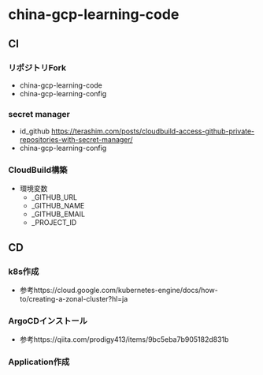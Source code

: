 # china-gcp-learning-code

## CI
### リポジトリFork
- china-gcp-learning-code
- china-gcp-learning-config
### secret manager
- id_github
https://terashim.com/posts/cloudbuild-access-github-private-repositories-with-secret-manager/
- china-gcp-learning-config
### CloudBuild構築
- 環境変数
  - _GITHUB_URL
  - _GITHUB_NAME
  - _GITHUB_EMAIL
  - _PROJECT_ID
## CD
### k8s作成
- 参考https://cloud.google.com/kubernetes-engine/docs/how-to/creating-a-zonal-cluster?hl=ja
### ArgoCDインストール
- 参考https://qiita.com/prodigy413/items/9bc5eba7b905182d831b
### Application作成
